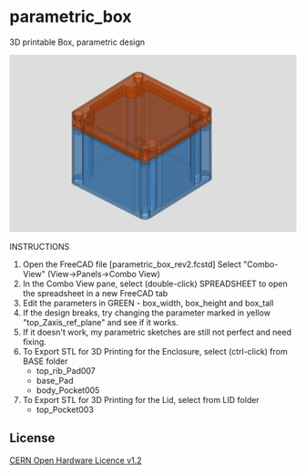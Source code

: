 # parametric_box
3D printable Box, parametric design

![Box](https://github.com/wyolum/parametric_box/blob/master/parametric_box_01.png)

INSTRUCTIONS
1. Open the FreeCAD file [parametric_box_rev2.fcstd]
   Select "Combo-View" (View->Panels->Combo View)
2. In the Combo View pane, select (double-click) SPREADSHEET to open the spreadsheet in a new FreeCAD tab
3. Edit the parameters in GREEN - box_width, box_height and box_tall
4. If the design breaks, try changing the parameter marked in yellow "top_Zaxis_ref_plane" and see if it works.
5. If it doesn't work, my parametric sketches are still not perfect and need fixing.
6. To Export STL for 3D Printing for the Enclosure, select (ctrl-click) from BASE folder
    * top_rib_Pad007
    * base_Pad
    * body_Pocket005
7. To Export STL for 3D Printing for the Lid, select from LID folder
    * top_Pocket003

License
-------
[CERN Open Hardware Licence v1.2 ]

[CERN Open Hardware Licence v1.2 ]:http://www.ohwr.org/attachments/2388/cern_ohl_v_1_2.txt
